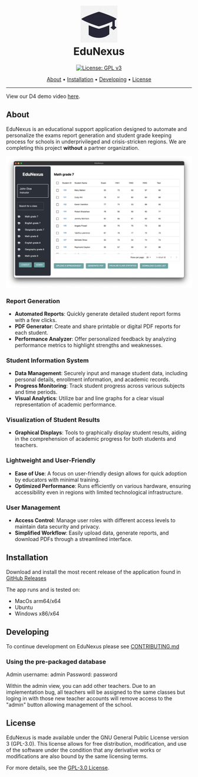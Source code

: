 <div align="center">
  <h1>
    <img width="100" height="100" src="pic/logo.webp" alt="EduNexus Logo"><br>
    EduNexus
  </h1>
  
  [![License: GPL v3](https://img.shields.io/badge/License-GPLv3-blue.svg)](https://www.gnu.org/licenses/gpl-3.0)

  [About](#about) • [Installation](#installation) • [Developing](#developing) • [License](#license)

  <hr />
</div>


View our D4 demo video [here](https://youtu.be/Wcgy5u6DdR0).

## About
EduNexus is an educational support application designed to automate and personalize the exams report generation and student grade keeping process for schools in underprivileged and crisis-stricken regions. We are completing this project **without** a partner organization.

![EduNexus Screenshot](pic/application_screenshot.webp)

### Report Generation
- **Automated Reports**: Quickly generate detailed student report forms with a few clicks.
- **PDF Generator**: Create and share printable or digital PDF reports for each student.
- **Performance Analyzer**: Offer personalized feedback by analyzing performance metrics to highlight strengths and weaknesses.

### Student Information System
- **Data Management**: Securely input and manage student data, including personal details, enrollment information, and academic records.
- **Progress Monitoring**: Track student progress across various subjects and time periods.
- **Visual Analytics**: Utilize bar and line graphs for a clear visual representation of academic performance.

### Visualization of Student Results
- **Graphical Displays**: Tools to graphically display student results, aiding in the comprehension of academic progress for both students and teachers.

### Lightweight and User-Friendly
- **Ease of Use**: A focus on user-friendly design allows for quick adoption by educators with minimal training.
- **Optimized Performance**: Runs efficiently on various hardware, ensuring accessibility even in regions with limited technological infrastructure.

### User Management
- **Access Control**: Manage user roles with different access levels to maintain data security and privacy.
- **Simplified Workflow**: Easily upload data, generate reports, and download PDFs through a streamlined interface.



## Installation
Download and install the most recent release of the application found in [GitHub Releases](https://github.com/csc301-2024-s/deliverable-1-37-edunexus/releases/latest)

The app runs and is tested on:
- MacOs arm64/x64
- Ubuntu
- Windows x86/x64

## Developing
To continue development on EduNexus please see [CONTRIBUTING.md](./CONTRIBUTING.md)

### Using the pre-packaged database
Admin username: admin
Password: password

Within the admin view, you can add other teachers. Due to an implementation bug, all teachers will be assigned to the same classes but loging in with those new teacher accounts will remove access to the "admin" button allowing management of the school.

## License

EduNexus is made available under the GNU General Public License version 3 (GPL-3.0). This license allows for free distribution, modification, and use of the software under the condition that any derivative works or modifications are also bound by the same licensing terms.

For more details, see the [GPL-3.0 License](https://www.gnu.org/licenses/gpl-3.0.en.html).